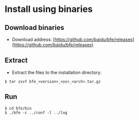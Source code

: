 # Install using binaries

## Download binaries

- Download address: [https://github.com/baidu/bfe/releases](https://github.com/baidu/bfe/releases)

## Extract

- Extract the files to the installation directory:

```
$ tar zxvf bfe_<version>_<os>_<arch>.tar.gz
```

## Run

```
$ cd bfe/bin
$ ./bfe -c ../conf -l ../log
```
